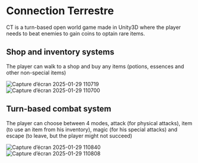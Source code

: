 # Connection Terrestre

CT is a turn-based open world game made in Unity3D where the player needs to beat enemies to gain coins to optain rare items.

## Shop and inventory systems
The player can walk to a shop and buy any items (potions, essences and other non-special items)

![Capture d’écran 2025-01-29 110719](https://github.com/user-attachments/assets/eda46ca2-5318-482d-865d-b035d93f5ee0)
![Capture d’écran 2025-01-29 110700](https://github.com/user-attachments/assets/4d0fc6a1-e717-4039-bfea-12f4d2e32200)


## Turn-based combat system
The player can choose between 4 modes, attack (for physical attacks), item (to use an item from his inventory), magic (for his special attacks) and escape (to leave, but the player might not succeed)

![Capture d’écran 2025-01-29 110840](https://github.com/user-attachments/assets/171ebb2a-39d0-40d2-a38c-a8e6ec03c103)
![Capture d’écran 2025-01-29 110808](https://github.com/user-attachments/assets/e4ead4f6-1cdf-49f1-ac6b-9d5c68ead8bd)
